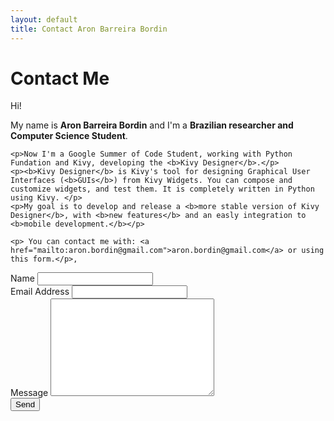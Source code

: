 ```yaml
---
layout: default
title: Contact Aron Barreira Bordin
---
```


<div id="contact">
  <h1 class="pageTitle">Contact Me</h1>
  <div class="contactContent">
    <p>Hi!</p>
    <p>My name is <b>Aron Barreira Bordin</b> and I'm a <b>Brazilian researcher and Computer Science Student</b>.</p>
    
    <p>Now I'm a Google Summer of Code Student, working with Python Fundation and Kivy, developing the <b>Kivy Designer</b>.</p>
    <p><b>Kivy Designer</b> is Kivy's tool for designing Graphical User Interfaces (<b>GUIs</b>) from Kivy Widgets. You can compose and customize widgets, and test them. It is completely written in Python using Kivy. </p>
    <p>My goal is to develop and release a <b>more stable version of Kivy Designer</b>, with <b>new features</b> and an easly integration to <b>mobile development.</b></p>

    <p> You can contact me with: <a href="mailto:aron.bordin@gmail.com">aron.bordin@gmail.com</a> or using this form.</p>,

  </div>
  <form action="http://formspree.io/aron.bordin@gmail.com">
    <label for="name">Name</label>    
    <input type="text" id="name" name="name" class="full-width"><br>
    <label for="email">Email Address</label>
    <input type="email" id="email" name="_replyto" class="full-width"><br>
    <label for="message">Message</label>
    <textarea name="message" id="message" cols="30" rows="10" class="full-width"></textarea><br>
    <input type="submit" value="Send" class="button">
  </form>
</div>
